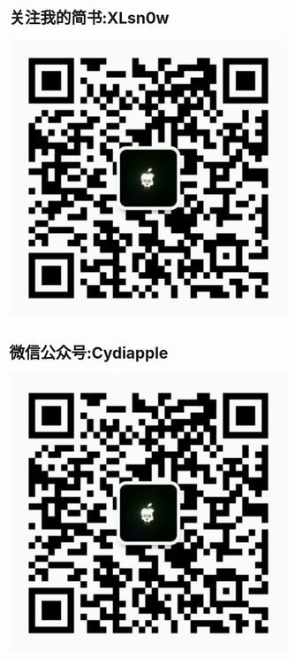 # 关注我的简书:XLsn0w 
![Cydiapple](https://github.com/XLsn0w/XLsn0w/blob/XLsn0w/XLsn0w/Cydiapple.png?raw=true)
# 微信公众号:Cydiapple
![Cydiapple](https://github.com/XLsn0w/XLsn0w/blob/XLsn0w/XLsn0w/Cydiapple.png?raw=true)
